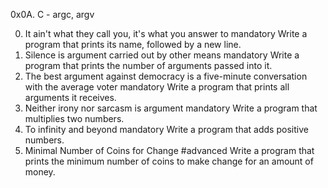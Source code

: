 0x0A. C - argc, argv

0. It ain't what they call you, it's what you answer to
mandatory
Write a program that prints its name, followed by a new line.
1. Silence is argument carried out by other means
mandatory
Write a program that prints the number of arguments passed into it.
2. The best argument against democracy is a five-minute conversation with the average voter
mandatory
Write a program that prints all arguments it receives.
3. Neither irony nor sarcasm is argument
mandatory
Write a program that multiplies two numbers.
4. To infinity and beyond
mandatory
Write a program that adds positive numbers.
5. Minimal Number of Coins for Change
#advanced
Write a program that prints the minimum number of coins to make change for an amount of money.
